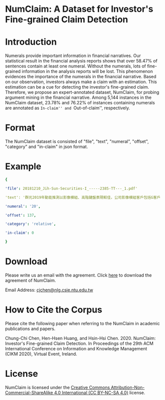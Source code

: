 # NumClaim: A Dataset for Investor's Fine-grained Claim Detection
# Introduction
Numerals provide important information in financial narratives. Our statistical result in the financial analysis reports shows that over 58.47% of sentences contain at least one numeral. Without the numerals, lots of fine-grained information in the analysis reports will be lost. This phenomenon evidences the importance of the numerals in the financial narrative. Based on our observation, investors always make a claim with an estimation. This estimation can be a cue for detecting the investor's fine-grained claim. Therefore, we propose an expert-annotated dataset, NumClaim, for probing argument mining in the financial narrative. Among 5,144 instances in the NumClaim dataset, 23.78% and 76.22% of instances containing numerals are annotated as ``In-claim'' and ``Out-of-claim'', respectively.

# Format
The NumClaim dataset is consisted of "file", "text", "numeral", "offset", "category" and "in-claim" in json format.

# Example
```yaml
{

'file': 20181210_Jih-Sun-Securities-I_-----2385-TT---_1.pdf'

'text': '群光2019年動能推測以影像模組、高階鍵盤表現較佳，公司影像模組客戶包括G客戶與R客戶、Logitech、SportDV等，鍵盤輸入動能則來自於高階鍵盤包括平板外接、LED發光與電競鍵盤等出貨。群光1Q~3Q18一般鍵盤收入YoY-5%~-10%，高階鍵盤收入則超逾YoY+20%，主要係受惠於微軟Surface與電競需求增溫，而其電競客戶則包括Corsair、Logitech等，另外MSI、ASUS與中國品牌亦為供應商。群光2019年預期以電競鍵盤、LED發光鍵盤因市佔率提升而表現較佳。日盛預估群光2018年EPS5.03元，並預估2019年稅後EPS5.72元，群光2H18毛利率回溫，本益比僅約10倍，落於歷史低檔，維持買進評等。',

'numeral': '20',

'offset': 137,

'category': 'relative',

'in-claim': 0

}
```
# Download
Please write us an email with the agreement. Click [here](http://nlg.csie.ntu.edu.tw/nlpresource/NumClaim/NumClaim_agreement.pdf) to download the agreement of NumClaim.

Email Address: cjchen@nlg.csie.ntu.edu.tw

# How to Cite the Corpus
Please cite the following paper when referring to the NumClaim in academic publications and papers.

Chung-Chi Chen, Hen-Hsen Huang, and Hsin-Hsi Chen. 2020. NumClaim: Investor's Fine-grained Claim Detection. In Proceedings of the 29th ACM International Conference on Information and Knowledge Management (CIKM 2020), Virtual Event, Ireland.
# License
NumClaim is licensed under the [Creative Commons Attribution-Non-Commercial-ShareAlike 4.0 International (CC BY-NC-SA 4.0)](https://creativecommons.org/licenses/by-nc-sa/4.0/) license.
